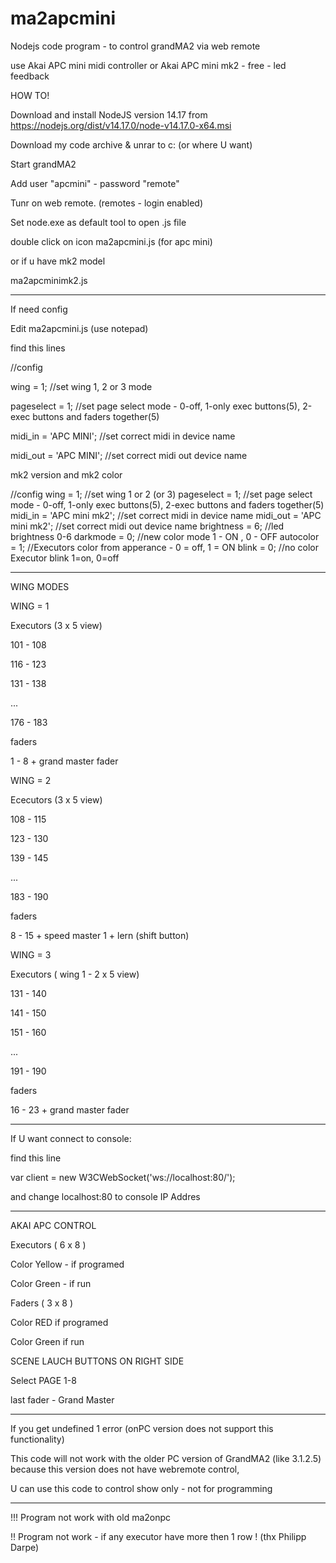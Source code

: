 # ma2apcmini
Nodejs code program - to control grandMA2 via web remote

use Akai APC mini midi controller or Akai APC mini mk2 - free - led feedback



HOW TO!


Download and install NodeJS version 14.17 from https://nodejs.org/dist/v14.17.0/node-v14.17.0-x64.msi

Download my code archive & unrar to c: (or where U want)


Start grandMA2

Add user "apcmini" - password "remote"

Tunr on web remote. (remotes - login enabled)

Set node.exe as default tool to open .js file

double click on icon  ma2apcmini.js (for apc mini)

or if u have mk2 model

 ma2apcminimk2.js


---------------------------------


 
If need config 

Edit ma2apcmini.js (use notepad)

find this lines


//config 

wing = 1;   //set wing 1, 2 or 3 mode

pageselect = 1;   //set page select mode - 0-off, 1-only exec buttons(5), 2-exec buttons and faders together(5)

midi_in = 'APC MINI';     //set correct midi in device name

midi_out = 'APC MINI';    //set correct midi out device name 


mk2 version and mk2 color

//config 
wing = 1;   //set wing 1 or 2 (or 3)
pageselect = 1;   //set page select mode - 0-off, 1-only exec buttons(5), 2-exec buttons and faders together(5)
midi_in = 'APC mini mk2';     //set correct midi in device name
midi_out = 'APC mini mk2';    //set correct midi out device name
brightness = 6;     //led brightness 0-6
darkmode = 0;   //new color mode 1 - ON , 0 - OFF
autocolor = 1;  //Executors color from apperance - 0 = off, 1 = ON
blink = 0;      //no color Executor blink 1=on, 0=off 


--------------------------------
WING MODES


WING = 1

Executors (3 x 5 view)

101 - 108

116 - 123

131 - 138

...

176 - 183

faders

1 - 8 + grand master fader




WING = 2

Ececutors (3 x 5 view)

108 - 115

123 - 130

139 - 145

...

183 - 190

faders

8 - 15 + speed master 1 + lern (shift button)




WING = 3

Executors ( wing 1 - 2 x 5 view)

131 - 140

141 - 150

151 - 160

...

191 - 190

faders

16 - 23 + grand master fader


-------------------------------


If U want connect to console:

find this line

var client = new W3CWebSocket('ws://localhost:80/');

and change localhost:80 to console IP Addres

-------------------------------- 


AKAI APC CONTROL


Executors ( 6 x 8 )

Color Yellow - if programed

Color Green - if run


Faders ( 3 x 8 )

Color RED if programed

Color Green if run



SCENE LAUCH BUTTONS ON RIGHT SIDE

Select PAGE 1-8


last fader - Grand Master



---------


If you get undefined 1 error (onPC version does not support this functionality)


This code will not work with the older PC version of GrandMA2 (like 3.1.2.5) because this version does not have webremote control,


U can use this code to control show only - not for programming

------------------------


!!! Program not work with old ma2onpc

!! Program not work - if any executor have more then 1 row ! (thx Philipp Darpe)

